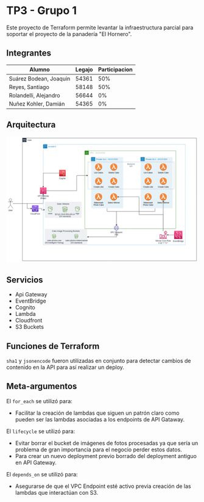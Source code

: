 # TP3 - Grupo 1

Este proyecto de Terraform permite levantar la infraestructura parcial para soportar el proyecto de la panadería "El Hornero".

## Integrantes

| Alumno                 | Legajo | Participacion |
| ---------------------- | ------ | ------------- |
| Suárez Bodean, Joaquin | 54361  | 50%           |
| Reyes, Santiago        | 58148  | 50%           |
| Rolandelli, Alejandro  | 56644  | 0%            |
| Nuñez Kohler, Damián   | 54365  | 0%            |

## Arquitectura

![Arquitectrura El Hornero](arquitectura.png)

## Servicios

- Api Gateway
- EventBridge
- Cognito
- Lambda
- Cloudfront
- S3 Buckets

## Funciones de Terraform

`sha1` y `jsonencode` fueron utilizadas en conjunto para detectar cambios de contenido en la API para así realizar un deploy.

## Meta-argumentos

El `for_each` se utilizó para:

- Facilitar la creación de lambdas que siguen un patrón claro como pueden ser las lambdas asociadas a los endpoints de API Gataway.

El `lifecycle` se utilizó para:

- Evitar borrar el bucket de imágenes de fotos procesadas ya que sería un problema de gran importancia para el negocio perder estos datos.
- Para crear un nuevo deployment previo borrado del deployment antiguo en API Gateway.

El `depends_on` se utilizó para:

- Asegurarse de que el VPC Endpoint esté activo previa creación de las lambdas que interactúan con S3.

